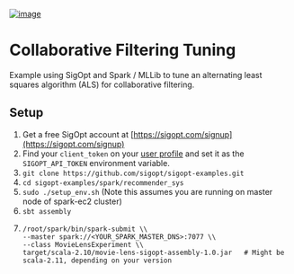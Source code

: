 [![image](https://sigopt.com/static/img/SigOpt_logo_horiz.png?raw=true)](https://sigopt.com)

# Collaborative Filtering Tuning

Example using SigOpt and Spark / MLLib to tune an alternating least squares algorithm (ALS) for collaborative filtering.

## Setup

1. Get a free SigOpt account at [https://sigopt.com/signup](https://sigopt.com/signup)
2. Find your `client_token` on your [user profile](https://sigopt.com/user/profile) and set it
  as the `SIGOPT_API_TOKEN` environment variable.
3. `git clone https://github.com/sigopt/sigopt-examples.git`
4. `cd sigopt-examples/spark/recommender_sys`
5. `sudo ./setup_env.sh`   (Note this assumes you are running on master node of spark-ec2 cluster)
6. `sbt assembly`
7. ```
   /root/spark/bin/spark-submit \\
   --master spark://<YOUR_SPARK_MASTER_DNS>:7077 \\
   --class MovieLensExperiment \\  
   target/scala-2.10/movie-lens-sigopt-assembly-1.0.jar   # Might be scala-2.11, depending on your version
  ```
